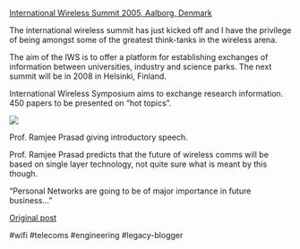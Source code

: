 <!--
date: '2005-09-19'
published: true
slug: 2005-09-international-wireless-summit-2005_19
time_to_read: 5
title: International Wireless Summit 2005
-->

[International Wireless Summit 2005, Aalborg, Denmark](http://www.iws2005.org/)  
  
The international wireless summit has just kicked off and I have the privilege of being amongst some of the greatest think-tanks in the wireless arena.  
  
The aim of the IWS is to offer a platform for establishing exchanges of information between universities, industry and science parks. The next summit will be in 2008 in Helsinki, Finland.  
  
International Wireless Symposium aims to exchange research information. 450 papers to be presented on “hot topics”.  
  
[![](http://photos1.blogger.com/blogger/521/328/320/Image%2813%29.jpg)](http://photos1.blogger.com/blogger/521/328/1600/Image%2813%29.jpg)  
  
Prof. Ramjee Prasad giving introductory speech.  
  
Prof. Ramjee Prasad predicts that the future of wireless comms will be based on single layer technology, not quite sure what is meant by this though.  
  
“Personal Networks are going to be of major importance in future business…”

[Original post](https://ysfk.blogspot.com/2005/09/international-wireless-summit-2005_19.html)

#wifi #telecoms #engineering #legacy-blogger 